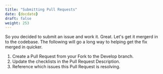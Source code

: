```yaml
---
title: "Submitting Pull Requests"
date: {docdate}
draft: false
weight: 253
---
```



So you decided to submit an issue and work it.  Great. Let's get it mergerd in to the codebase. The following will go a long way to helping get the fix merged in quicker.

1. Create a Pull Request from your Fork to the Develop branch.
2. Update the checklists in the Pull Request Description.
3. Reference which issues this Pull Request is resolving.


